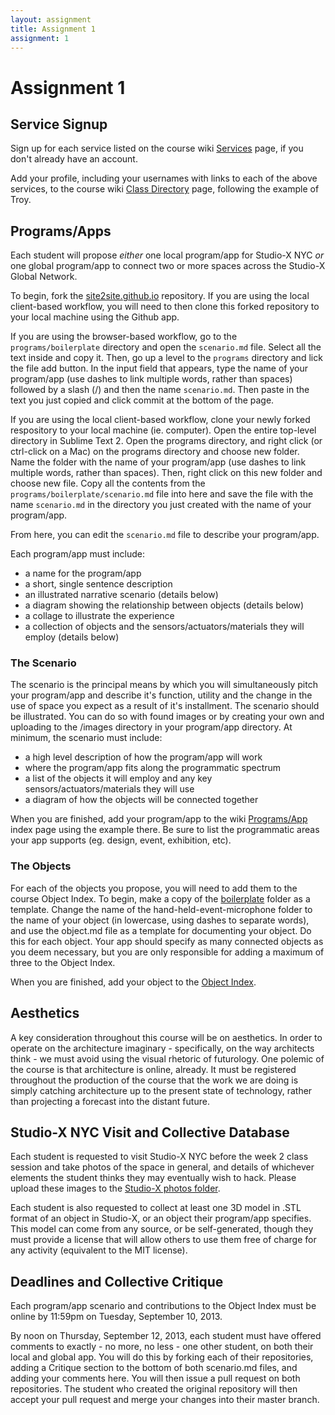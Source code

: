 ```yaml
---
layout: assignment
title: Assignment 1
assignment: 1
---
```

# Assignment 1

## Service Signup

Sign up for each service listed on the course wiki [Services](https://github.com/site2site/site2site.github.io/wiki/Services) page, if you don't already have an account.

Add your profile, including your usernames with links to each of the above services, to the course wiki [Class Directory](https://github.com/site2site/site2site.github.io/wiki/Class-Directory) page, following the example of Troy.


## Programs/Apps

Each student will propose _either_ one local program/app for Studio-X NYC _or_ one global program/app to connect two or more spaces across the Studio-X Global Network.

To begin, fork the [site2site.github.io](https://github.com/site2site/site2site.github.io) repository. If you are using the local client-based workflow, you will need to then clone this forked repository to your local machine using the Github app.

If you are using the browser-based workflow, go to the `programs/boilerplate` directory and open the `scenario.md` file. Select all the text inside and copy it. Then, go up a level to the `programs` directory and lick the file add button. In the input field that appears, type the name of your program/app (use dashes to link multiple words, rather than spaces) followed by a slash (/) and then the name `scenario.md`. Then paste in the text you just copied and click commit at the bottom of the page.

If you are using the local client-based workflow, clone your newly forked respository to your local machine (ie. computer). Open the entire top-level directory in Sublime Text 2. Open the programs directory, and right click (or ctrl-click on a Mac) on the programs directory and choose new folder. Name the folder with the name of your program/app (use dashes to link multiple words, rather than spaces). Then, right click on this new folder and choose new file. Copy all the contents from the `programs/boilerplate/scenario.md` file into here and save the file with the name `scenario.md` in the directory you just created with the name of your program/app.

From here, you can edit the `scenario.md` file to describe your program/app.

Each program/app must include:

*	a name for the program/app
*	a short, single sentence description
*	an illustrated narrative scenario (details below)
*	a diagram showing the relationship between objects (details below)
*	a collage to illustrate the experience
*	a collection of objects and the sensors/actuators/materials they will employ (details below)


### The Scenario

The scenario is the principal means by which you will simultaneously pitch your program/app and describe it's function, utility and the change in the use of space you expect as a result of it's installment. The scenario should be illustrated. You can do so with found images or by creating your own and uploading to the /images directory in your program/app directory. At minimum, the scenario must include:

*	a high level description of how the program/app will work
*	where the program/app fits along the programmatic spectrum
*	a list of the objects it will employ and any key sensors/actuators/materials they will use
*	a diagram of how the objects will be connected together

When you are finished, add your program/app to the wiki [Programs/App](https://github.com/site2site/site2site.github.io/wiki/Programs-Apps) index page using the example there. Be sure to list the programmatic areas your app supports (eg. design, event, exhibition, etc).


### The Objects

For each of the objects you propose, you will need to add them to the course Object Index. To begin, make a copy of the [boilerplate](/objects/hand-held-event-microphone) folder as a template. Change the name of the hand-held-event-microphone folder to the name of your object (in lowercase, using dashes to separate words), and use the object.md file as a template for documenting your object. Do this for each object. Your app should specify as many connected objects as you deem necessary, but you are only responsible for adding a maximum of three to the Object Index.

When you are finished, add your object to the [Object Index](/objects/index.md).


## Aesthetics

A key consideration throughout this course will be on aesthetics. In order to operate on the architecture imaginary - specifically, on the way architects think - we must avoid using the visual rhetoric of futurology. One polemic of the course is that architecture is online, already. It must be registered throughout the production of the course that the work we are doing is simply catching architecture up to the present state of technology, rather than projecting a forecast into the distant future.


## Studio-X NYC Visit and Collective Database

Each student is requested to visit Studio-X NYC before the week 2 class session and take photos of the space in general, and details of whichever elements the student thinks they may eventually wish to hack. Please upload these images to the [Studio-X photos folder](/locations/Studio-X%20NYC/photos).

Each student is also requested to collect at least one 3D model in .STL format of an object in Studio-X, or an object their program/app specifies. This model can come from any source, or be self-generated, though they must provide a license that will allow others to use them free of charge for any activity (equivalent to the MIT license).

## Deadlines and Collective Critique

Each program/app scenario and contributions to the Object Index must be online by 11:59pm on Tuesday, September 10, 2013.

By noon on Thursday, September 12, 2013, each student must have offered comments to exactly - no more, no less - one other student, on both their local and global app. You will do this by forking each of their repositories, adding a Critique section to the bottom of both scenario.md files, and adding your comments here. You will then issue a pull request on both repositories. The student who created the original repository will then accept your pull request and merge your changes into their master branch.

